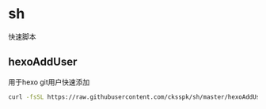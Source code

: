 # sh
快速脚本



## hexoAddUser

用于hexo git用户快速添加

```sh
curl -fsSL https://raw.githubusercontent.com/cksspk/sh/master/hexoAddUser.sh | sh
```

